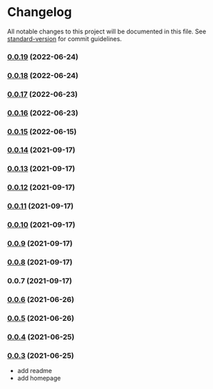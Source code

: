# Changelog

All notable changes to this project will be documented in this file. See [standard-version](https://github.com/conventional-changelog/standard-version) for commit guidelines.

### [0.0.19](https://github.com/Foreinyel/react-use-shared-state/compare/v0.0.18...v0.0.19) (2022-06-24)

### [0.0.18](https://github.com/Foreinyel/react-use-shared-state/compare/v0.0.17...v0.0.18) (2022-06-24)

### [0.0.17](https://github.com/Foreinyel/react-use-shared-state/compare/v0.0.16...v0.0.17) (2022-06-23)

### [0.0.16](https://github.com/Foreinyel/react-use-shared-state/compare/v0.0.15...v0.0.16) (2022-06-23)

### [0.0.15](https://github.com/Foreinyel/react-use-shared-state/compare/v0.0.14...v0.0.15) (2022-06-15)

### [0.0.14](https://github.com/Foreinyel/react-use-shared-state/compare/v0.0.13...v0.0.14) (2021-09-17)

### [0.0.13](https://github.com/Foreinyel/react-use-shared-state/compare/v0.0.12...v0.0.13) (2021-09-17)

### [0.0.12](https://github.com/Foreinyel/react-use-shared-state/compare/v0.0.11...v0.0.12) (2021-09-17)

### [0.0.11](https://github.com/Foreinyel/react-use-shared-state/compare/v0.0.10...v0.0.11) (2021-09-17)

### [0.0.10](https://github.com/Foreinyel/react-use-shared-state/compare/v0.0.9...v0.0.10) (2021-09-17)

### [0.0.9](https://github.com/Foreinyel/react-use-shared-state/compare/v0.0.8...v0.0.9) (2021-09-17)

### [0.0.8](https://github.com/Foreinyel/react-use-shared-state/compare/v0.0.7...v0.0.8) (2021-09-17)

### 0.0.7 (2021-09-17)

### [0.0.6](https://github.com/Foreinyel/react-use-shared-state/compare/v0.0.5...v0.0.6) (2021-06-26)

### [0.0.5](https://github.com/Foreinyel/react-use-shared-state/compare/v0.0.4...v0.0.5) (2021-06-26)

### [0.0.4](https://github.com/Foreinyel/react-use-shared-state/compare/v0.0.3...v0.0.4) (2021-06-25)

### [0.0.3](https://github.com/Foreinyel/react-use-shared-state/compare/v0.0.2...v0.0.3) (2021-06-25)

- add readme
- add homepage
